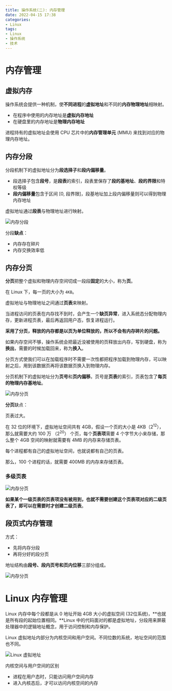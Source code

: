 ```yaml
---
title: 操作系统(二): 内存管理
date: 2022-04-15 17:38
categories:
- Linux
tags:
- Linux
- 操作系统
- 技术
---
```


# 内存管理

## 虚拟内存

操作系统会提供一种机制，使**不同进程**的**虚拟地址**和不同的**内存物理地址**相映射。

- 在程序中使用的内存地址是**虚拟内存地址**
- 在硬盘里的内存地址是**物理内存地址**

进程持有的虚拟地址会使用 CPU 芯片中的**内存管理单元** (MMU) 来找到对应的物理内存地址。

## 内存分段

分段机制下的虚拟地址分为**段选择子**和**段内偏移量**。

- 段选择子包含**段号**，是**段表**的索引，段表里保存了**段的基地址**、**段的界限**和特权等级
- **段内偏移量**包含于区间 [0, 段界限]，段基地址加上段内偏移量则可以得到物理内存地址

虚拟地址通过**段表**与物理地址进行映射。

![内存分段](../static/images/os5.png)

分段**缺点**：

- 内存存在碎片
- 内存交换效率低

<!-- more -->

## 内存分页

**分页**把整个虚拟和物理内存空间切成一段段**固定**的大小，称为**页**。

在 Linux 下，每一页的大小为 `4KB`。

虚拟地址与物理地址之间通过**页表**来映射。

当进程访问的页表在内存找不到时，会产生一个**缺页异常**，进入系统态分配物理内存，更新进程页表，最后再返回用户态，恢复进程运行。

**采用了分页，释放的内存都是以页为单位释放的，所以不会有内存碎片的问题。**

如果内存空间不够，操作系统会把最近没被使用的页释放出内存，写到硬盘，称为**换出**，需要的时候加载回来，称为**换入**。

分页方式使我们可以在加载程序时不需要一次性都把程序加载到物理内存，可以映射之后，用到该数据页再将该数据页换入到物理内存。

分页机制下的虚拟地址分为**页号**和**页内偏移**。页号是**页表**的索引，页表包含了**每页的物理内存基地址**。

![内存分页](../static/images/os6.png)

**分页**缺点：

页表过大。

在 32 位的环境下，虚拟地址空间共有 4GB，假设一个页的大小是 4KB（$2^{12}$），那么就需要大约 100 万 （$2^{20}$） 个页，每个**页表项**需要 4 个字节大小来存储，那么整个 4GB 空间的映射就需要有 4MB 的内存来存储页表。

每个进程都有自己的虚拟地址空间，也就说都有自己的页表。

那么，100 个进程的话，就需要 400MB 的内存来存储页表。

### 多级页表

![内存分页](../static/images/os7.png)

**如果某个一级页表的页表项没有被用到，也就不需要创建这个页表项对应的二级页表了，即可以在需要时才创建二级页表**。

## 段页式内存管理

方式：

- 先将内存分段
- 再将分好的段分页

地址结构由**段号、段内页号和页内位移**三部分组成。

![内存分页](../static/images/os8.png)

# Linux 内存管理

Linux 内存中每个段都是从 0 地址开始 4GB 大小的虚拟空间 (32位系统)，**也就是所有段的起始位置相同。**Linux 中的代码面对的都是虚拟地址，分段用来屏蔽处理器中的逻辑地址概念，用于访问控制和内存保护。

Linux 虚拟地址内部分为内核空间和用户空间。不同位数的系统，地址空间的范围也不同。

![Linux 虚拟地址](../static/images/os9.png)

内核空间与用户空间的区别

- 进程在用户态时，只能访问用户空间内存
- 进入内核态后，才可以访问内核空间的内存
